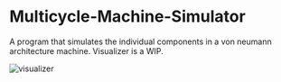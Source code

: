 # Multicycle-Machine-Simulator
A program that simulates the individual components in a von neumann architecture machine. Visualizer is a WIP.

![visualizer](http://i.imgur.com/tKNkih4.gif)
